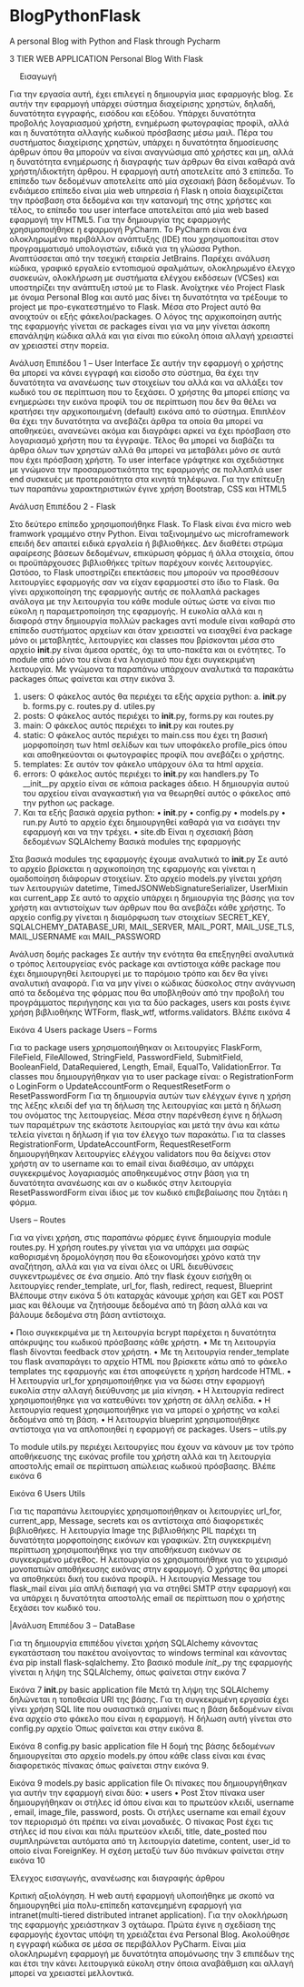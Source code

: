 # BlogPythonFlask
A personal Blog with Python and Flask through Pycharm
 
3 TIER WEB APPLICATION
Personal Blog With Flask
 
 
Εισαγωγή

Για την εργασία αυτή, έχει επιλεγεί η δημιουργία μιας εφαρμογής blog.
Σε αυτήν την εφαρμογή υπάρχει σύστημα διαχείρισης χρηστών, δηλαδή, δυνατότητα εγγραφής, εισόδου και εξόδου. Υπάρχει δυνατότητα προβολής λογαριασμού χρήστη, ενημέρωση φωτογραφίας προφίλ, αλλά και η δυνατότητα αλλαγής κωδικού πρόσβασης μέσω μαιλ. 
Πέρα του συστήματος διαχείρισης χρηστών, υπάρχει η δυνατότητα δημοσίευσης άρθρων όπου θα μπορούν να είναι αναγνώσιμα από χρήστες και μη, αλλά η δυνατότητα ενημέρωσης ή διαγραφής των άρθρων θα είναι καθαρά ανά χρήστη/ιδιοκτήτη άρθρου.
Η εφαρμογή αυτή αποτελείτε από 3 επίπεδα.  Το επίπεδο των δεδομένων αποτελείτε από μία σχεσιακή βάση δεδομένων. Το ενδιάμεσο επίπεδο είναι μία web υπηρεσία ή Flask η οποία διαχειρίζεται την πρόσβαση στα δεδομένα και την κατανομή της στης χρήστες και τέλος, το επίπεδο του user interface αποτελείται από μία web based εφαρμογή την HTML5.
Για την δημιουργία της εφαρμογής χρησιμοποιήθηκε η εφαρμογή PyCharm.
Το PyCharm είναι ένα ολοκληρωμένο περιβάλλον ανάπτυξης (IDE) που χρησιμοποιείται στον προγραμματισμό υπολογιστών, ειδικά για τη γλώσσα Python. Αναπτύσσεται από την τσεχική εταιρεία JetBrains. Παρέχει ανάλυση κώδικα, γραφικό εργαλείο εντοπισμού σφαλμάτων, ολοκληρωμένο έλεγχο συσκευών, ολοκλήρωση με συστήματα ελέγχου εκδόσεων (VCSes) και υποστηρίζει την ανάπτυξη ιστού με το Flask. 
Ανοίχτηκε νέο Project Flask με όνομα Personal Blog και αυτό μας δίνει τη δυνατότητα να τρέξουμε το project με προ-εγκατεστημένο το Flask. 
Μέσα στο Project αυτό θα ανοιχτούν οι εξής φάκελοι/packages.
Ο λόγος της  αρχικοποίηση αυτής της εφαρμογής γίνεται σε packages είναι για να μην γίνεται άσκοπη επανάληψη κώδικα αλλά και για είναι πιο εύκολη όποια αλλαγή χρειαστεί αν χρειαστεί στην πορεία.

Ανάλυση Επιπέδου 1 – User Interface
Σε αυτήν την εφαρμογή ο χρήστης θα μπορεί να κάνει εγγραφή και είσοδο στο σύστημα, θα έχει την δυνατότητα να ανανέωσης των στοιχείων του αλλά και να αλλάξει τον κωδικό του σε περίπτωση που το ξεχάσει. Ο χρήστης θα μπορεί επίσης να ενημερώσει την εικόνα προφίλ του σε περίπτωση που δεν θα θέλει να κρατήσει την αρχικοποιημένη (default) εικόνα από το σύστημα.
Επιπλέον θα έχει την δυνατότητα να ανεβάζει άρθρα τα οποία θα μπορεί να αποθηκεύει, ανανεώνει ακόμα και διαγράφει αρκεί να έχει πρόσβαση στο λογαριασμό χρήστη που τα έγγραψε.
Τέλος θα μπορεί να διαβάζει τα άρθρα όλων των χρηστών αλλά θα μπορεί να μεταβάλει μόνο σε αυτά που έχει πρόσβαση χρήστη.
Το user interface γράφτηκε και σχεδιάστηκε με γνώμονα την προσαρμοστικότητα της εφαρμογής σε πολλαπλά user end συσκευές με προτεραιότητα στα κινητά τηλέφωνα. Για την επίτευξη των παραπάνω χαρακτηριστικών έγινε χρήση Bootstrap, CSS και HTML5 
 
Ανάλυση Επιπέδου 2  - Flask

Στο δεύτερο επίπεδο χρησιμοποιήθηκε Flask.
Το Flask είναι ένα micro web framwork γραμμένο στην Python. Είναι ταξινομημένο ως microframework επειδή δεν απαιτεί ειδικά εργαλεία ή βιβλιοθήκες. Δεν διαθέτει στρώμα αφαίρεσης βάσεων δεδομένων, επικύρωση φόρμας ή άλλα στοιχεία, όπου οι προϋπάρχουσες βιβλιοθήκες τρίτων παρέχουν κοινές λειτουργίες. Ωστόσο, το Flask υποστηρίζει επεκτάσεις που μπορούν να προσθέσουν λειτουργίες εφαρμογής σαν να είχαν εφαρμοστεί στο ίδιο το Flask. 
Θα γίνει αρχικοποίηση της εφαρμογής αυτής σε πολλαπλά packages ανάλογα με την λειτουργία του κάθε module ούτως ώστε να είναι πιο εύκολη η παραμετροποίηση της εφαρμογής. Η ευκολία αλλά και η διαφορά στην δημιουργία πολλών packages αντί module είναι καθαρά στο επίπεδο συστήματος αρχείων και όταν χρειαστεί να εισαχθεί ένα package μόνο οι μεταβλητές, λειτουργίες και classes που βρίσκονται μέσα στο αρχείο __init__.py είναι άμεσα ορατές, όχι τα υπο-πακέτα και οι ενότητες.
Το module από μόνο του είναι ένα λογισμικό που έχει συγκεκριμένη λειτουργία. 
Με γνώμονα τα παραπάνω υπάρχουν αναλυτικά τα παρακάτω packages όπως φαίνεται και στην εικόνα 3.
 
1.	users: Ο φάκελος αυτός θα περιέχει τα εξής αρχεία python:
a.	__init__.py
b.	forms.py
c.	routes.py
d.	utiles.py
2.	posts: Ο φάκελος αυτός περιέχει το __init__.py, forms.py και routes.py
3.	main: Ο φάκελος αυτός περιέχει το __init__.py και routes.py
4.	static: Ο φάκελος αυτός περιέχει το main.css που έχει τη βασική μορφοποίηση των html σελίδων και των υποφάκελο profile_pics όπου και αποθηκεύονται οι φωτογραφίες προφίλ που ανεβάζει ο χρήστης.
5.	templates: Σε αυτόν τον φάκελο υπάρχουν όλα τα html αρχεία. 
6.	errors: Ο φάκελος αυτός περιέχει το __init__.py και handlers.py
Το __init__py αρχείο είναι σε κάποια packages άδειο. Η δημιουργία αυτού του αρχείου είναι αναγκαστική για να θεωρηθεί αυτός ο φάκελος από την python ως package.
7.	Και τα εξής  βασικά αρχεία python:
•	__init__.py
•	config.py
•	models.py
•	run.py Αυτό το αρχείο έχει δημιουργηθεί καθαρά για να εισάγει την εφαρμογή και να την τρέχει.
•	site.db Είναι η σχεσιακή βάση δεδομένων SQLAlchemy
Βασικά modules της εφαρμογής

Στα βασικά modules της εφαρμογής έχουμε αναλυτικά το __init__.py
Σε αυτό το αρχείο βρίσκεται η αρχικοποίηση της εφαρμογής και γίνεται η ομαδοποίηση διάφορων στοιχείων.
Στο αρχείο models.py γίνεται χρήση των λειτουργιών datetime, TimedJSONWebSignatureSerializer, UserMixin και current_app
Σε αυτό το αρχείο υπάρχει η δημιουργία της βάσης για τον χρήστη και αντιστοίχων των άρθρων που θα ανεβάζει κάθε χρήστης.
Το αρχείο config.py γίνεται η διαμόρφωση των στοιχείων SECRET_KEY, SQLALCHEMY_DATABASE_URI, MAIL_SERVER, MAIL_PORT, MAIL_USE_TLS, MAIL_USERNAME και MAIL_PASSWORD

 
Ανάλυση δομής packages
Σε αυτήν την ενότητα θα επεξηγηθεί αναλυτικά ο τρόπος λειτουργείας ενός package και αντίστοιχα κάθε package που έχει δημιουργηθεί λειτουργεί με το παρόμοιο τρόπο και δεν θα γίνει αναλυτική αναφορά. 
Για να μην γίνει ο κώδικας δύσκολος στην ανάγνωση από τα δεδομένα της φόρμας που θα υποβληθούν από την προβολή του προγράμματος περιήγησης και για τα δύο packages, users και posts έγινε χρήση βιβλιοθήκης WTForm, flask_wtf, wtforms.validators. Βλέπε εικόνα 4
 
Εικόνα 4 Users package
Users – Forms

Για το package users χρησιμοποιήθηκαν οι λειτουργίες FlaskForm, FileField, FileAllowed, StringField, PasswordField, SubmitField, BooleanField, DataRequiered, Length, Email, EqualTo, ValidationError.
Τα classes που δημιουργήθηκαν για το user package είναι:
o	RegistrationForm
o	LoginForm
o	UpdateAccountForm
o	RequestResetForm
o	ResetPasswordForm
Για τη δημιουργία αυτών των ελέγχων έγινε η χρήση της λέξης κλειδί def για τη δήλωση της λειτουργίας και μετά η δήλωση του ονόματος της λειτουργείας. Μέσα στην παρένθεση έγινε η δήλωση των παραμέτρων της εκάστοτε λειτουργίας και μετά την άνω και κάτω τελεία γίνεται η δήλωση if για τον έλεγχο των παρακάτω.
Για τα classes RegistrationForm, UpdateAccountForm, RequestResetForm δημιουργήθηκαν λειτουργίες ελέγχου validators που θα δείχνει στον χρήστη αν το username και το email είναι διαθέσιμο, αν υπάρχει συγκεκριμένος λογαριασμός αποθηκευμένος στην βάση για τη δυνατότητα ανανέωσης και αν ο κωδικός στην λειτουργία  ResetPasswordForm είναι ίδιος με τον κωδικό επιβεβαίωσης που ζητάει η φόρμα.

Users – Routes

Για να γίνει χρήση, στις παραπάνω φόρμες έγινε δημιουργία module routes.py.
Η χρήση routes.py γίνεται για να υπάρχει μια σαφώς καθορισμένη δρομολόγηση που θα εξοικονομήσει χρόνο κατά την αναζήτηση, αλλά και για να είναι όλες οι URL διευθύνσεις συγκεντρωμένες σε ένα σημείο.
Από την flask έχουν εισήχθη οι λειτουργίες render_template, url_for, flash, redirect, request, Blueprint
Βλέπουμε στην εικόνα 5 ότι καταρχάς κάνουμε χρήση και GET και POST μιας και θέλουμε να ζητήσουμε δεδομένα από τη βάση αλλά και να βάλουμε δεδομένα στη βάση αντίστοιχα.
 
•	Ποιο συγκεκριμένα με τη λειτουργία bcrypt παρέχεται η δυνατότητα απόκρυψης του κωδικού πρόσβασης κάθε χρήστη. 
•	Με τη λειτουργία flash δίνονται feedback στον χρήστη.
•	Με τη λειτουργία render_template του flask αναπαράγει το αρχείο HTML που βρίσκετε κάτω από το φάκελο templates της εφαρμογής και έτσι αποφεύγετε η χρήση hardcode HTML.
•	Η λειτουργία url_for χρησιμοποιήθηκε για να δώσει στην εφαρμογή ευκολία στην αλλαγή διεύθυνσης με μία κίνηση. 
•	Η λειτουργία redirect χρησιμοποιήθηκε για να κατευθύνει τον χρήστη σε άλλη  σελίδα.
•	Η λειτουργία request χρησιμοποιήθηκε για να μπορεί ο χρήστης να καλεί δεδομένα από τη βάση.
•	Η λειτουργία blueprint χρησιμοποιήθηκε αντίστοιχα για να απλοποιηθεί η εφαρμογή σε packages.
Users – utils.py

Το module utils.py περιέχει λειτουργίες που έχουν να κάνουν με τον τρόπο αποθήκευσης της εικόνας profile του χρήστη αλλά και τη λειτουργία αποστολής email σε περίπτωση απώλειας κωδικού πρόσβασης. Βλέπε εικόνα 6
 
Εικόνα 6 Users Utils

Για τις παραπάνω λειτουργίες χρησιμοποιήθηκαν οι λειτουργίες url_for, current_app, Message, secrets και os αντίστοιχα από διαφορετικές βιβλιοθήκες.
Η λειτουργία Image της βιβλιοθήκης PIL παρέχει τη δυνατότητα μορφοποίησης εικόνων και γραφικών. Στη συγκεκριμένη περίπτωση χρησιμοποιήθηκε για την αποθήκευση εικόνων σε συγκεκριμένο μέγεθος.
Η λειτουργία os χρησιμοποιήθηκε για το χειρισμό μονοπατιών αποθήκευσης εικόνας στην εφαρμογή. Ο χρήστης θα μπορεί να αποθηκεύει δική του εικόνα προφίλ.
Η λειτουργία Message του flask_mail είναι μία απλή διεπαφή για να  στηθεί SMTP στην εφαρμογή  και να υπάρχει η δυνατότητα αποστολής email σε περίπτωση που ο χρήστης ξεχάσει τον κωδικό του.

|Ανάλυση Επιπέδου 3 – DataBase

Για τη δημιουργία επιπέδου γίνεται χρήση SQLAlchemy κάνοντας εγκατάσταση του πακέτου ανοίγοντας το windows terminal και κάνοντας ένα pip install flask-sqlalchemy.
Στο βασικό module _init__.py της εφαρμογής γίνεται η λήψη της SQLAlchemy, όπως φαίνεται στην εικόνα 7
 
Εικόνα 7 __init__.py basic application file
Μετά τη λήψη της SQLAlchemy δηλώνεται η τοποθεσία URI της βάσης. Για τη συγκεκριμένη εργασία έχει γίνει χρήση SQL lite που ουσιαστικά σημαίνει πως η βάση δεδομένων είναι ένα αρχείο στο φάκελο που είναι η εφαρμογή.
Η δήλωση αυτή γίνεται στο config.py αρχείο  Όπως φαίνεται και στην εικόνα 8. 
 
Εικόνα 8 config.py basic application file
Η δομή της βάσης δεδομένων δημιουργείται στο αρχείο models.py όπου κάθε class είναι και ένας διαφορετικός πίνακας όπως φαίνεται στην εικόνα 9.
 
Εικόνα 9 models.py basic application file
Οι πίνακες που δημιουργήθηκαν για αυτήν την εφαρμογή είναι δύο:
•	users
•	Post
Στον πίνακα user δημιουργήθηκαν οι στήλες id όπου είναι και το πρωτεύον κλειδί, username , email, image_file, password, posts.
Οι στήλες username και email έχουν τον περιορισμό ότι πρέπει να είναι μοναδικές.
Ο πίνακας Post έχει τις στήλες id που είναι και πάλι πρωτεύον κλειδί, title, date_posted που συμπληρώνεται αυτόματα από τη λειτουργία datetime, content, user_id το οποίο είναι ForeignKey. 
Η σχέση μεταξύ των δύο πινάκων φαίνεται στην εικόνα 10


 Έλεγχος εισαγωγής, ανανέωσης και διαγραφής άρθρου
   
Κριτική αξιολόγηση.
Η web αυτή εφαρμογή υλοποιήθηκε με σκοπό να δημιουργηθεί μία πολυ-επίπεδη κατανεμημένη εφαρμογή για intranet(multi-tiered distributed intranet application).   Για την ολοκλήρωση της εφαρμογής χρειάστηκαν 3 οχτάωρα.
Πρώτα έγινε η σχεδίαση της εφαρμογής έχοντας υπόψη τη χρειάζεται ένα Personal Blog.
Ακολούθησε η εγγραφή κώδικα σε μέσα σε περιβάλλον PyCharm.
Είναι μία ολοκληρωμένη εφαρμογή με δυνατότητα απομόνωσης την 3 επιπέδων της και έτσι την κάνει λειτουργικά εύκολη στην όποια αναβάθμιση και αλλαγή μπορεί να χρειαστεί μελλοντικά.
